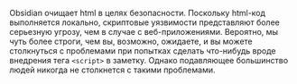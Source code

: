 Obsidian очищает html в целях безопасности. Поскольку html-код выполняется локально, скриптовые уязвимости представляют более серьезную угрозу, чем в случае с веб-приложениями. Вероятно, мы чуть более строги, чем вы, возможно, ожидаете, и вы можете столкнуться с проблемами при попытках сделать что-нибудь вроде внедрения тега `<script>` в заметку. Однако подавляющее большинство людей никогда не столкнется с такими проблемами.
